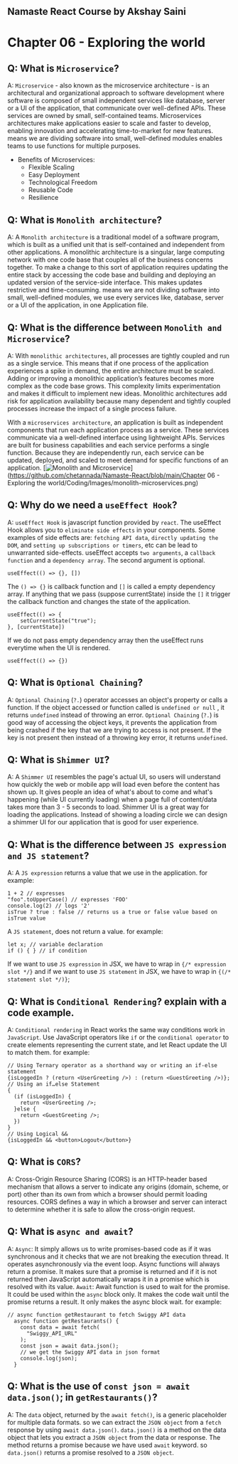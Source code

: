 ## Namaste React Course by Akshay Saini

# Chapter 06 - Exploring the world

## Q: What is `Microservice`?

A: `Microservice` - also known as the microservice architecture - is an architectural and organizational approach to software development where software is composed of small independent services like database, server or a UI of the application, that communicate over well-defined APIs. These services are owned by small, self-contained teams. Microservices architectures make applications easier to scale and faster to develop, enabling innovation and accelerating time-to-market for new features. means we are dividing software into small, well-defined modules enables teams to use functions for multiple purposes.

- Benefits of Microservices:
  - Flexible Scaling
  - Easy Deployment
  - Technological Freedom
  - Reusable Code
  - Resilience

## Q: What is `Monolith architecture`?

A: A `Monolith architecture` is a traditional model of a software program, which is built as a unified unit that is self-contained and independent from other applications. A monolithic architecture is a singular, large computing network with one code base that couples all of the business concerns together. To make a change to this sort of application requires updating the entire stack by accessing the code base and building and deploying an updated version of the service-side interface. This makes updates restrictive and time-consuming. means we are not dividing software into small, well-defined modules, we use every services like, database, server or a UI of the application, in one Application file.

## Q: What is the difference between `Monolith and Microservice`?

A: With `monolithic architectures`, all processes are tightly coupled and run as a single service. This means that if one process of the application experiences a spike in demand, the entire architecture must be scaled. Adding or improving a monolithic application’s features becomes more complex as the code base grows. This complexity limits experimentation and makes it difficult to implement new ideas. Monolithic architectures add risk for application availability because many dependent and tightly coupled processes increase the impact of a single process failure.

With a `microservices architecture`, an application is built as independent components that run each application process as a service. These services communicate via a well-defined interface using lightweight APIs. Services are built for business capabilities and each service performs a single function. Because they are independently run, each service can be updated, deployed, and scaled to meet demand for specific functions of an application. [![Monolith and Microservice](https://github.com/chetannada/Namaste-React/raw/main/Chapter%2006%20-%20Exploring%20the%20world/Coding/Images/monolith-microservices.png)](https://github.com/chetannada/Namaste-React/blob/main/Chapter 06 - Exploring the world/Coding/Images/monolith-microservices.png)

## Q: Why do we need a `useEffect Hook`?

A: `useEffect Hook` is javascript function provided by `react`. The useEffect Hook allows you to `eliminate side effects` in your components. Some examples of side effects are: `fetching API data`, `directly updating the DOM`, and `setting up subscriptions or timers`, etc can be lead to unwarranted side-effects. useEffect accepts `two arguments`, a `callback function` and a `dependency array`. The second argument is optional.

```
useEffect(() => {}, [])
```

The `() => {}` is callback function and `[]` is called a empty dependency array. If anything that we pass (suppose currentState) inside the `[]` it trigger the callback function and changes the state of the application.

```
useEffect(() => {
    setCurrentState("true");
}, [currentState])
```

If we do not pass empty dependency array then the useEffect runs everytime when the UI is rendered.

```
useEffect(() => {})
```

## Q: What is `Optional Chaining`?

A: `Optional Chaining` (`?.`) operator accesses an object's property or calls a function. If the object accessed or function called is `undefined or null` , it returns `undefined` instead of throwing an error. `Optional Chaining` (`?.`) is good way of accessing the object keys, it prevents the application from being crashed if the key that we are trying to access is not present. If the key is not present then instead of a throwing key error, it returns `undefined`.

## Q: What is `Shimmer UI`?

A: A `Shimmer UI` resembles the page's actual UI, so users will understand how quickly the web or mobile app will load even before the content has shown up. It gives people an idea of what's about to come and what's happening (while UI currently loading) when a page full of content/data takes more than 3 - 5 seconds to load. Shimmer UI is a great way for loading the applications. Instead of showing a loading circle we can design a shimmer UI for our application that is good for user experience.

## Q: What is the difference between `JS expression and JS statement`?

A: A `JS expression` returns a value that we use in the application. for example:

```
1 + 2 // expresses 
"foo".toUpperCase() // expresses 'FOO'
console.log(2) // logs '2'
isTrue ? true : false // returns us a true or false value based on isTrue value
```

A `JS statement`, does not return a value. for example:

```
let x; // variable declaration
if () { } // if condition
```

If we want to use `JS expression` in JSX, we have to wrap in `{/* expression slot */}` and if we want to use `JS statement` in JSX, we have to wrap in `{(/* statement slot */)}`;

## Q: What is `Conditional Rendering`? explain with a code example.

A: `Conditional rendering` in React works the same way conditions work in `JavaScript`. Use JavaScript operators like `if` or the `conditional operator` to create elements representing the current state, and let React update the UI to match them. for example:

```
// Using Ternary operator as a shorthand way or writing an if-else statement
{isLoggedIn ? (return <UserGreeting />) : (return <GuestGreeting />)};
// Using an if…else Statement
{
  (if (isLoggedIn) {
    return <UserGreeting />;
  }else {
    return <GuestGreeting />;
  })
}
// Using Logical &&
{isLoggedIn && <button>Logout</button>}
```

## Q: What is `CORS`?

A: Cross-Origin Resource Sharing (CORS) is an HTTP-header based mechanism that allows a server to indicate any origins (domain, scheme, or port) other than its own from which a browser should permit loading resources. CORS defines a way in which a browser and server can interact to determine whether it is safe to allow the cross-origin request.

## Q: What is `async and await`?

A: `Async`: It simply allows us to write promises-based code as if it was synchronous and it checks that we are not breaking the execution thread. It operates asynchronously via the event loop. Async functions will always return a promise. It makes sure that a promise is returned and if it is not returned then JavaScript automatically wraps it in a promise which is resolved with its value. `Await`: Await function is used to wait for the promise. It could be used within the `async` block only. It makes the code wait until the promise returns a result. It only makes the async block wait. for example:

```
// async function getRestaurant to fetch Swiggy API data
  async function getRestaurants() {
    const data = await fetch(
      "Swiggy_API_URL"
    );
    const json = await data.json();
    // we get the Swiggy API data in json format
    console.log(json);
  }
```

## Q: What is the use of `const json = await data.json()`; in `getRestaurants()`?

A: The `data` object, returned by the `await fetch()`, is a generic placeholder for multiple data formats. so we can extract the `JSON object` from a `fetch` response by using `await data.json()`. `data.json()` is a method on the data object that lets you extract a `JSON object` from the data or response. The method returns a promise because we have used `await` keyword. so `data.json()` returns a promise resolved to a `JSON object`.